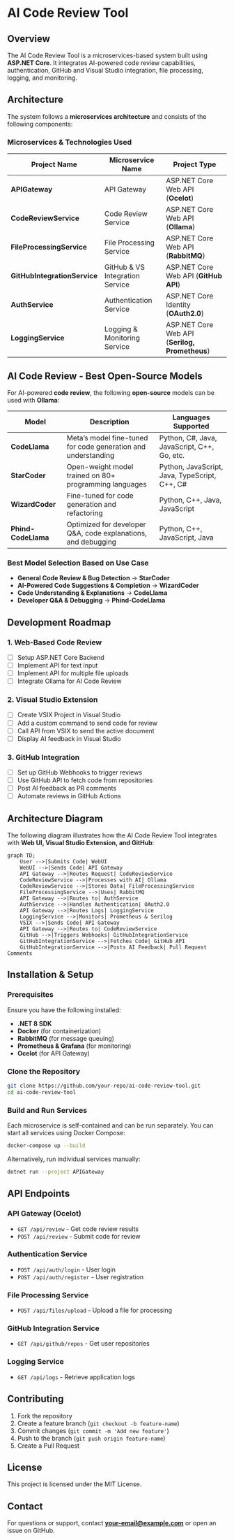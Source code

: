 # AI Code Review Tool

## Overview
The AI Code Review Tool is a microservices-based system built using **ASP.NET Core**. It integrates AI-powered code review capabilities, authentication, GitHub and Visual Studio integration, file processing, logging, and monitoring.

## Architecture
The system follows a **microservices architecture** and consists of the following components:

### Microservices & Technologies Used
| Project Name                 | Microservice Name               | Project Type                                     |
|------------------------------|---------------------------------|-------------------------------------------------|
| **APIGateway**              | API Gateway                     | ASP.NET Core Web API (**Ocelot**)               |
| **CodeReviewService**       | Code Review Service             | ASP.NET Core Web API (**Ollama**)               |
| **FileProcessingService**   | File Processing Service         | ASP.NET Core Web API (**RabbitMQ**)            |
| **GitHubIntegrationService** | GitHub & VS Integration Service | ASP.NET Core Web API (**GitHub API**)          |
| **AuthService**             | Authentication Service          | ASP.NET Core Identity (**OAuth2.0**)           |
| **LoggingService**          | Logging & Monitoring Service    | ASP.NET Core Web API (**Serilog, Prometheus**) |

## AI Code Review - Best Open-Source Models
For AI-powered **code review**, the following **open-source** models can be used with **Ollama**:

| **Model**            | **Description** | **Languages Supported** |
|----------------------|----------------|------------------------|
| **CodeLlama**        | Meta’s model fine-tuned for code generation and understanding | Python, C#, Java, JavaScript, C++, Go, etc. |
| **StarCoder**        | Open-weight model trained on 80+ programming languages | Python, JavaScript, Java, TypeScript, C++, C# |
| **WizardCoder**      | Fine-tuned for code generation and refactoring | Python, C++, Java, JavaScript |
| **Phind-CodeLlama**  | Optimized for developer Q&A, code explanations, and debugging | Python, C++, JavaScript, Java |

### **Best Model Selection Based on Use Case**
- **General Code Review & Bug Detection** → **StarCoder**  
- **AI-Powered Code Suggestions & Completion** → **WizardCoder**  
- **Code Understanding & Explanations** → **CodeLlama**  
- **Developer Q&A & Debugging** → **Phind-CodeLlama**  

## Development Roadmap

### 1. Web-Based Code Review
- [ ] Setup ASP.NET Core Backend
- [ ] Implement API for text input
- [ ] Implement API for multiple file uploads
- [ ] Integrate Ollama for AI Code Review

### 2. Visual Studio Extension
- [ ] Create VSIX Project in Visual Studio
- [ ] Add a custom command to send code for review
- [ ] Call API from VSIX to send the active document
- [ ] Display AI feedback in Visual Studio

### 3. GitHub Integration
- [ ] Set up GitHub Webhooks to trigger reviews
- [ ] Use GitHub API to fetch code from repositories
- [ ] Post AI feedback as PR comments
- [ ] Automate reviews in GitHub Actions

## Architecture Diagram
The following diagram illustrates how the AI Code Review Tool integrates with **Web UI, Visual Studio Extension, and GitHub**:

```mermaid
graph TD;
    User -->|Submits Code| WebUI
    WebUI -->|Sends Code| API Gateway
    API Gateway -->|Routes Request| CodeReviewService
    CodeReviewService -->|Processes with AI| Ollama
    CodeReviewService -->|Stores Data| FileProcessingService
    FileProcessingService -->|Uses| RabbitMQ
    API Gateway -->|Routes to| AuthService
    AuthService -->|Handles Authentication| OAuth2.0
    API Gateway -->|Routes Logs| LoggingService
    LoggingService -->|Monitors| Prometheus & Serilog
    VSIX -->|Sends Code| API Gateway
    API Gateway -->|Routes to| CodeReviewService
    GitHub -->|Triggers Webhooks| GitHubIntegrationService
    GitHubIntegrationService -->|Fetches Code| GitHub API
    GitHubIntegrationService -->|Posts AI Feedback| Pull Request Comments
```

## Installation & Setup
### Prerequisites
Ensure you have the following installed:
- **.NET 8 SDK**
- **Docker** (for containerization)
- **RabbitMQ** (for message queuing)
- **Prometheus & Grafana** (for monitoring)
- **Ocelot** (for API Gateway)

### Clone the Repository
```sh
git clone https://github.com/your-repo/ai-code-review-tool.git
cd ai-code-review-tool
```

### Build and Run Services
Each microservice is self-contained and can be run separately. You can start all services using Docker Compose:
```sh
docker-compose up --build
```

Alternatively, run individual services manually:
```sh
dotnet run --project APIGateway
```

## API Endpoints
### API Gateway (Ocelot)
- `GET /api/review` - Get code review results
- `POST /api/review` - Submit code for review

### Authentication Service
- `POST /api/auth/login` - User login
- `POST /api/auth/register` - User registration

### File Processing Service
- `POST /api/files/upload` - Upload a file for processing

### GitHub Integration Service
- `GET /api/github/repos` - Get user repositories

### Logging Service
- `GET /api/logs` - Retrieve application logs

## Contributing
1. Fork the repository
2. Create a feature branch (`git checkout -b feature-name`)
3. Commit changes (`git commit -m 'Add new feature'`)
4. Push to the branch (`git push origin feature-name`)
5. Create a Pull Request

## License
This project is licensed under the MIT License.

## Contact
For questions or support, contact **your-email@example.com** or open an issue on GitHub.

